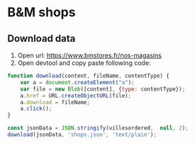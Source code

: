 # B&M shops

## Download data

1. Open url: https://www.bmstores.fr/nos-magasins
2. Open devtool and copy paste following code:

```js
function download(content, fileName, contentType) {
    var a = document.createElement("a");
    var file = new Blob([content], {type: contentType});
    a.href = URL.createObjectURL(file);
    a.download = fileName;
    a.click();
}

const jsonData = JSON.stringify(villesordered,  null, 2);
download(jsonData, 'shops.json', 'text/plain');
```